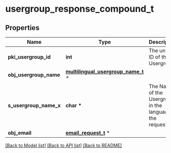 # usergroup_response_compound_t

## Properties
Name | Type | Description | Notes
------------ | ------------- | ------------- | -------------
**pki_usergroup_id** | **int** | The unique ID of the Usergroup | 
**obj_usergroup_name** | [**multilingual_usergroup_name_t**](multilingual_usergroup_name.md) \* |  | 
**s_usergroup_name_x** | **char \*** | The Name of the Usergroup in the language of the requester | [optional] 
**obj_email** | [**email_request_t**](email_request.md) \* |  | [optional] 

[[Back to Model list]](../README.md#documentation-for-models) [[Back to API list]](../README.md#documentation-for-api-endpoints) [[Back to README]](../README.md)


